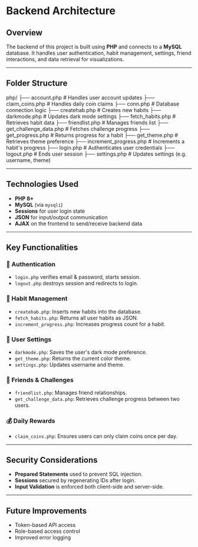 # Backend Architecture

## Overview

The backend of this project is built using **PHP** and connects to a **MySQL** database. It handles user authentication, habit management, settings, friend interactions, and data retrieval for visualizations.

---

## Folder Structure

php/
├── account.php # Handles user account updates
├── claim_coins.php # Handles daily coin claims
├── conn.php # Database connection logic
├── createhab.php # Creates new habits
├── darkmode.php # Updates dark mode settings
├── fetch_habits.php # Retrieves habit data
├── friendlist.php # Manages friends list
├── get_challenge_data.php # Fetches challenge progress
├── get_progress.php # Returns progress for a habit
├── get_theme.php # Retrieves theme preference
├── increment_progress.php # Increments a habit's progress
├── login.php # Authenticates user credentials
├── logout.php # Ends user session
├── settings.php # Updates settings (e.g. username, theme)


---

## Technologies Used

- **PHP 8+**
- **MySQL** (via `mysqli`)
- **Sessions** for user login state
- **JSON** for input/output communication
- **AJAX** on the frontend to send/receive backend data

---

## Key Functionalities

### 🔐 Authentication
- `login.php` verifies email & password, starts session.
- `logout.php` destroys session and redirects to login.

### 🧠 Habit Management
- `createhab.php`: Inserts new habits into the database.
- `fetch_habits.php`: Returns all user habits as JSON.
- `increment_progress.php`: Increases progress count for a habit.

### 🎨 User Settings
- `darkmode.php`: Saves the user's dark mode preference.
- `get_theme.php`: Returns the current color theme.
- `settings.php`: Updates username and theme.

### 👫 Friends & Challenges
- `friendlist.php`: Manages friend relationships.
- `get_challenge_data.php`: Retrieves challenge progress between two users.

### 💰 Daily Rewards
- `claim_coins.php`: Ensures users can only claim coins once per day.

---

## Security Considerations

- **Prepared Statements** used to prevent SQL injection.
- **Sessions** secured by regenerating IDs after login.
- **Input Validation** is enforced both client-side and server-side.

---

## Future Improvements

- Token-based API access
- Role-based access control
- Improved error logging



